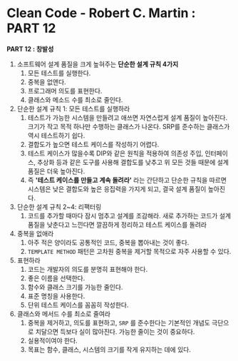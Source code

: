 # Clean Code - Robert C. Martin : PART 12

**PART 12 : 창발성**

1. 소프트웨어 설계 품질을 크게 높혀주는 **단순한 설계 규칙 4가지**
    1. 모든 테스트를 실행한다.
    2. 중복을 없앤다.
    3. 프로그래머 의도를 표현한다.
    4. 클래스와 메소드 수를 최소로 줄인다.
2. 단순한 설계 규칙 1: 모든 테스트를 실행하라
    1. 테스트가 가능한 시스템을 만들려고 애쓰면 자연스럽게 설계 품질이 높아진다. 크기가 작고 목적 하나만 수행하는 클래스가 나온다. SRP를 준수하는 클래스가 역시  테스트하기 쉽다. 
    2. 결합도가 높으면 테스트 케이스를 작성하기 어렵다.
    3. 테스트 케이스가 많을수록 DIP와 같은 원칙을 적용하여 의존성 주입, 인터페이스, 추상화 등과 같은 도구를 사용해 결합도를 낮추고 위 모든 것들 때문에 설계 품질은 더욱 높아진다.
    4. 즉 <b>'테스트 케이스를 만들고 계속 돌려라'</b> 라는 간단하고 단순한 규칙을 따르면 시스템은 낮은 결합도와 높은 응집력을 가지게 되고, 결국 설계 품질이 높아진다.
3. 단순한 설계 규칙 2~4: 리팩터링
    1. 코드를 추가할 때마다 잠시 멈추고 설계를 조감해라. 새로 추가하는 코드가 설계 품질을 낮춘다고 느낀다면 깔끔하게 정리하고 테스트 케이스를 돌려라
4. 중복을 없애라
    1. 아주 적은 양이라도 공통적인 코드, 중복을 뽑아내는 것이 좋다.
    2. `TEMPLATE METHOD` 패턴은 고차원 중복을 제거할 목적으로 자주 사용할 수 있다. 
5. 표현하라
    1. 코드는 개발자의 의도를 분명히 표현해야 한다.
    2. 좋은 이름을 선택한다.
    3. 함수와 클래스 크기를 가능한 줄인다.
    4. 표준 명칭을 사용한다.
    5. 단위 테스트 케이스를 꼼꼼히 작성한다.
6. 클래스와 메서드 수를 최소로 줄여라
    1. 중복을 제거하고, 의도를 표현하고, `SRP` 를 준수한다는 기본적인 개념도 극단으로 치달으면 득보다 실이 많아진다. 가능한 줄이는 것이 중요하다.
    2. 실용적이여야 한다.
    3. 목표는 함수, 클래스, 시스템의 크기를 작게 유지하는 데에 있다.     
